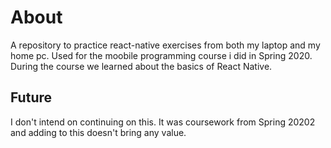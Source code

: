 # About
A repository to practice react-native exercises from both my laptop and my home pc.
Used for the moobile programming course i did in Spring 2020. During the course we learned about the basics of React Native.

## Future
I don't intend on continuing on this. It was coursework from Spring 20202 and adding to this doesn't bring any value.

